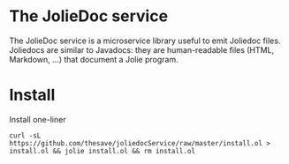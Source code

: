# The JolieDoc service

The JolieDoc service is a microservice library useful to emit Joliedoc files.
Joliedocs are similar to Javadocs: they are human-readable files (HTML, Markdown, ...) that document a Jolie program.

# Install

Install one-liner

``curl -sL https://github.com/thesave/joliedocService/raw/master/install.ol > install.ol && jolie install.ol && rm install.ol`` 
